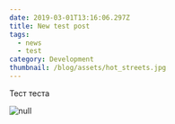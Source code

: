```yaml
---
date: 2019-03-01T13:16:06.297Z
title: New test post
tags:
  - news
  - test
category: Development
thumbnail: /blog/assets/hot_streets.jpg
---
```

Тест теста

![null](/blog/assets/siniy-les-foto.jpg)
